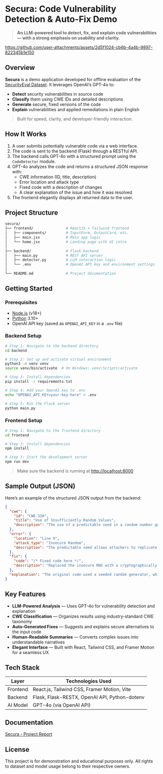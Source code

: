 # Secura: Code Vulnerability Detection & Auto-Fix Demo

> **An LLM-powered tool to detect, fix, and explain code vulnerabilities — with a strong emphasis on usability and clarity.**




https://github.com/user-attachments/assets/2d5f1024-cb6b-4a4b-9897-822345b1e150





## Overview

**Secura** is a demo application developed for offline evaluation of the [SecurityEval Dataset](https://s2e-lab.github.io/preprints/msr4ps22-preprint.pdf). It leverages OpenAI’s GPT-4o to:

- **Detect** security vulnerabilities in source code  
- **Classify** them using CWE IDs and detailed descriptions  
- **Generate** secure, fixed versions of the code  
- **Explain** vulnerabilities and applied remediations in plain English

> Built for speed, clarity, and developer-friendly interaction.



## How It Works

1. A user submits potentially vulnerable code via a web interface.
2. The code is sent to the backend (Flask) through a RESTful API.
3. The backend calls GPT-4o with a structured prompt using the `CodeDetector` module.
4. GPT-4o analyzes the code and returns a structured JSON response with:
   - CWE information (ID, title, description)
   - Error location and attack type
   - Fixed code with a description of changes
   - A clear explanation of the issue and how it was resolved
5. The frontend elegantly displays all returned data to the user.



## Project Structure

```bash
secura/
├── frontend/               # ReactJS + Tailwind frontend
│   ├── components/         # InputForm, OutputCard, etc.
│   ├── main.jsx            # Main app logic
│   └── home.jsx            # Landing page with UI intro
│
├── backend/                # Flask backend
│   ├── main.py             # REST API server
│   ├── detector.py         # LLM interaction logic
│   └── .env                # OpenAI API key and environment settings
│
└── README.md               # Project documentation 
```



## Getting Started

### Prerequisites

- [Node.js](https://nodejs.org/) (v18+)
- [Python](https://www.python.org/downloads/) 3.10+
- OpenAI API key (saved as `OPENAI_API_KEY` in a `.env` file)



### Backend Setup

```bash
# Step 1: Navigate to the backend directory
cd backend

# Step 2: Set up and activate virtual environment
python3 -m venv venv
source venv/bin/activate  # On Windows: venv\Scripts\activate

# Step 3: Install dependencies
pip install -r requirements.txt

# Step 4: Add your OpenAI key to .env
echo "OPENAI_API_KEY=your-key-here" > .env

# Step 5: Run the Flask server
python main.py
```



### Frontend Setup

```bash
# Step 1: Navigate to the frontend directory
cd frontend

# Step 2: Install dependencies
npm install

# Step 3: Start the development server
npm run dev
```

> Make sure the backend is running at [http://localhost:8000](http://localhost:8000)



## Sample Output (JSON)

Here’s an example of the structured JSON output from the backend:

```json
{
  "cwe": {
    "id": "CWE-330",
    "title": "Use of Insufficiently Random Values",
    "description": "The use of a predictable seed in a random number generator can lead to vulnerabilities."
  },
  "error": {
    "location": "Line 9",
    "attack_type": "Insecure Random",
    "description": "The predictable seed allows attackers to replicate key generation."
  },
  "fix": {
    "code": "/* Fixed code here */",
    "description": "Replaced the insecure RNG with a cryptographically secure alternative."
  },
  "explanation": "The original code used a seeded random generator, which is predictable. The fix ensures a secure, random key is generated."
}
```



## Key Features

- **LLM-Powered Analysis** — Uses GPT-4o for vulnerability detection and explanation  
- **CWE Classification** — Organizes results using industry-standard CWE taxonomy  
- **Auto-Generated Fixes** — Suggests and explains secure alternatives to the input code  
- **Human-Readable Summaries** — Converts complex issues into understandable narratives  
- **Elegant Interface** — Built with React, Tailwind CSS, and Framer Motion for a seamless UX



## Tech Stack

| Layer      | Technologies Used                                    |
|------------|------------------------------------------------------|
| Frontend   | React.js, Tailwind CSS, Framer Motion, Vite          |
| Backend    | Flask, Flask-RESTX, OpenAI API, Python-dotenv        |
| AI Model   | GPT-4o (via OpenAI API)                              |


## Documentation
[Secura - Project Report](Report.pdf)

## License

This project is for demonstration and educational purposes only. All rights to dataset and model usage belong to their respective owners.


